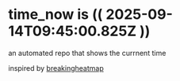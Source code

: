 # time_now is (( 2025-09-14T09:45:00.825Z ))

an automated repo that shows the currnent time

inspired by [breakingheatmap](https://github.com/breakingheatmap/breakingheatmap)